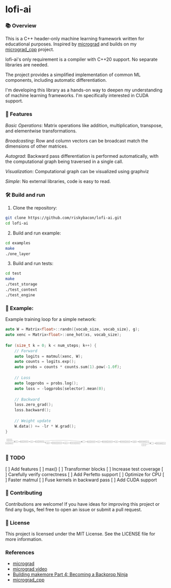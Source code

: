 # lofi-ai

### 📚 Overview

This is a C++ header-only machine learning framework written for educational
purposes. Inspired by [micrograd](https://github.com/karpathy/micrograd) and
builds on my [micrograd_cpp](https://github.com/riskybacon/micrograd_cpp)
project.

lofi-ai's only requirement is a compiler with C++20 support. No separate
libraries are needed.

The project provides a simplified implementation of common ML components,
including automatic differentiation.

I'm developing this library as a hands-on way to deepen my understanding of
machine learning frameworks. I'm specifically interested in CUDA support.

### 🚀 Features

*Basic Operations*: Matrix operations like addition, multiplication, transpose,
and elementwise transformations.

*Broadcasting*: Row and column vectors can be broadcast match the dimensions of
other matrices.

*Autograd*: Backward pass differentiation is performed automatically, with the
computational graph being traversed in a single call.

*Visualization*: Computational graph can be visualized using graphviz

*Simple*: No external libraries, code is easy to read.

### 🛠️ Build and run

1. Clone the repository:
```bash
git clone https://github.com/riskybacon/lofi-ai.git
cd lofi-ai
```

2. Build and run example:
```bash
cd examples
make
./one_layer
```

3. Build and run tests:
```bash
cd test
make
./test_storage
./test_context
./test_engine
```

### 🧪 Example:

Example training loop for a simple network:

```cpp
auto W = Matrix<float>::randn({vocab_size, vocab_size}, g);
auto xenc = Matrix<float>::one_hot(xs, vocab_size);

for (size_t k = 0; k < num_steps; k++) {
    // Forward
    auto logits = matmul(xenc, W);
    auto counts = logits.exp();
    auto probs = counts * counts.sum(1).pow(-1.0f);

    // Loss
    auto logprobs = probs.log();
    auto loss = -logprobs[selector].mean(0);

    // Backward
    loss.zero_grad();
    loss.backward();

    // Weight update
    W.data() += -lr * W.grad();
}
```

![one_layer](one_layer.svg)

### 📝 TODO

[ ] Add features
  [ ] max()
  [ ] Transformer blocks
[ ] Increase test coverage
  [ ] Carefully verify correctness
[ ] Add Perfetto support
[ ] Optimize for CPU
  [ ] Faster matmul
  [ ] Fuse kernels in backward pass
[ ] Add CUDA support

### 🤝 Contributing

Contributions are welcome! If you have ideas for improving this project or find
any bugs, feel free to open an issue or submit a pull request.

### 🪪 License

This project is licensed under the MIT License. See the LICENSE file for more
information.

### References

* [micrograd](https://github.com/karpathy/micrograd)
* [micrograd video](https://www.youtube.com/watch?v=VMj-3S1tku0)
* [Building makemore Part 4: Becoming a Backprop Ninja](https://www.youtube.com/watch?v=q8SA3rM6ckI)
* [micrograd_cpp](https://github.com/riskybacon/micrograd_cpp)